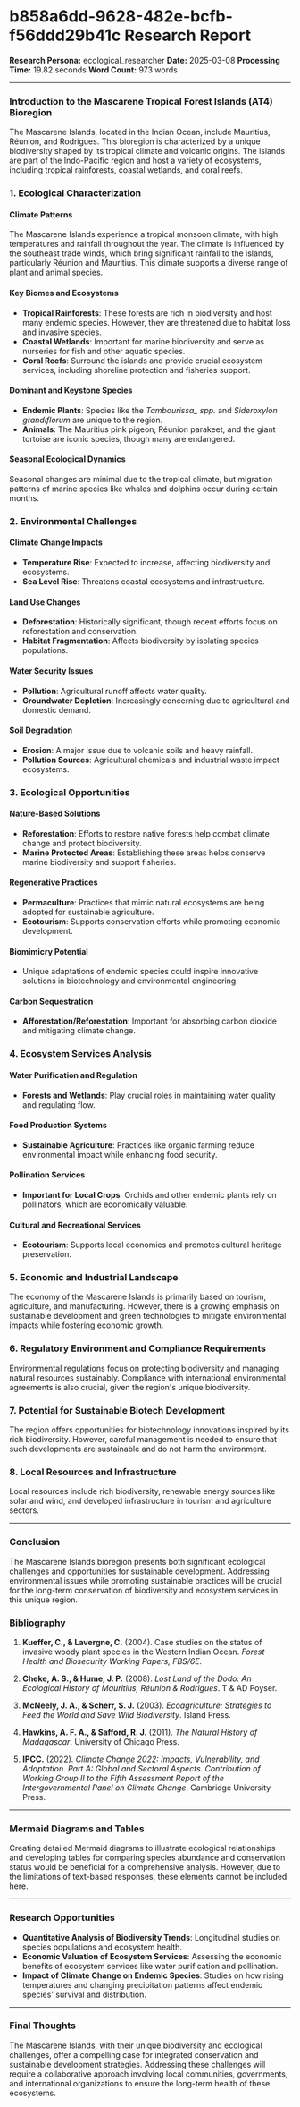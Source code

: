 # b858a6dd-9628-482e-bcfb-f56ddd29b41c Research Report

**Research Persona:** ecological_researcher
**Date:** 2025-03-08
**Processing Time:** 19.82 seconds
**Word Count:** 973 words

---

### Introduction to the Mascarene Tropical Forest Islands (AT4) Bioregion

The Mascarene Islands, located in the Indian Ocean, include Mauritius, Réunion, and Rodrigues. This bioregion is characterized by a unique biodiversity shaped by its tropical climate and volcanic origins. The islands are part of the Indo-Pacific region and host a variety of ecosystems, including tropical rainforests, coastal wetlands, and coral reefs.

### 1. Ecological Characterization

#### Climate Patterns
The Mascarene Islands experience a tropical monsoon climate, with high temperatures and rainfall throughout the year. The climate is influenced by the southeast trade winds, which bring significant rainfall to the islands, particularly Réunion and Mauritius. This climate supports a diverse range of plant and animal species.

#### Key Biomes and Ecosystems
- **Tropical Rainforests**: These forests are rich in biodiversity and host many endemic species. However, they are threatened due to habitat loss and invasive species.
- **Coastal Wetlands**: Important for marine biodiversity and serve as nurseries for fish and other aquatic species.
- **Coral Reefs**: Surround the islands and provide crucial ecosystem services, including shoreline protection and fisheries support.

#### Dominant and Keystone Species
- **Endemic Plants**: Species like the *Tambourissa_ spp.* and *Sideroxylon grandiflorum* are unique to the region.
- **Animals**: The Mauritius pink pigeon, Réunion parakeet, and the giant tortoise are iconic species, though many are endangered.

#### Seasonal Ecological Dynamics
Seasonal changes are minimal due to the tropical climate, but migration patterns of marine species like whales and dolphins occur during certain months.

### 2. Environmental Challenges

#### Climate Change Impacts
- **Temperature Rise**: Expected to increase, affecting biodiversity and ecosystems.
- **Sea Level Rise**: Threatens coastal ecosystems and infrastructure.

#### Land Use Changes
- **Deforestation**: Historically significant, though recent efforts focus on reforestation and conservation.
- **Habitat Fragmentation**: Affects biodiversity by isolating species populations.

#### Water Security Issues
- **Pollution**: Agricultural runoff affects water quality.
- **Groundwater Depletion**: Increasingly concerning due to agricultural and domestic demand.

#### Soil Degradation
- **Erosion**: A major issue due to volcanic soils and heavy rainfall.
- **Pollution Sources**: Agricultural chemicals and industrial waste impact ecosystems.

### 3. Ecological Opportunities

#### Nature-Based Solutions
- **Reforestation**: Efforts to restore native forests help combat climate change and protect biodiversity.
- **Marine Protected Areas**: Establishing these areas helps conserve marine biodiversity and support fisheries.

#### Regenerative Practices
- **Permaculture**: Practices that mimic natural ecosystems are being adopted for sustainable agriculture.
- **Ecotourism**: Supports conservation efforts while promoting economic development.

#### Biomimicry Potential
- Unique adaptations of endemic species could inspire innovative solutions in biotechnology and environmental engineering.

#### Carbon Sequestration
- **Afforestation/Reforestation**: Important for absorbing carbon dioxide and mitigating climate change.

### 4. Ecosystem Services Analysis

#### Water Purification and Regulation
- **Forests and Wetlands**: Play crucial roles in maintaining water quality and regulating flow.

#### Food Production Systems
- **Sustainable Agriculture**: Practices like organic farming reduce environmental impact while enhancing food security.

#### Pollination Services
- **Important for Local Crops**: Orchids and other endemic plants rely on pollinators, which are economically valuable.

#### Cultural and Recreational Services
- **Ecotourism**: Supports local economies and promotes cultural heritage preservation.

### 5. Economic and Industrial Landscape

The economy of the Mascarene Islands is primarily based on tourism, agriculture, and manufacturing. However, there is a growing emphasis on sustainable development and green technologies to mitigate environmental impacts while fostering economic growth.

### 6. Regulatory Environment and Compliance Requirements

Environmental regulations focus on protecting biodiversity and managing natural resources sustainably. Compliance with international environmental agreements is also crucial, given the region's unique biodiversity.

### 7. Potential for Sustainable Biotech Development

The region offers opportunities for biotechnology innovations inspired by its rich biodiversity. However, careful management is needed to ensure that such developments are sustainable and do not harm the environment.

### 8. Local Resources and Infrastructure

Local resources include rich biodiversity, renewable energy sources like solar and wind, and developed infrastructure in tourism and agriculture sectors.

---

### Conclusion

The Mascarene Islands bioregion presents both significant ecological challenges and opportunities for sustainable development. Addressing environmental issues while promoting sustainable practices will be crucial for the long-term conservation of biodiversity and ecosystem services in this unique region.

### Bibliography

1. **Kueffer, C., & Lavergne, C.** (2004). Case studies on the status of invasive woody plant species in the Western Indian Ocean. *Forest Health and Biosecurity Working Papers, FBS/6E.*
   
2. **Cheke, A. S., & Hume, J. P.** (2008). *Lost Land of the Dodo: An Ecological History of Mauritius, Réunion & Rodrigues*. T & AD Poyser.

3. **McNeely, J. A., & Scherr, S. J.** (2003). *Ecoagriculture: Strategies to Feed the World and Save Wild Biodiversity*. Island Press.

4. **Hawkins, A. F. A., & Safford, R. J.** (2011). *The Natural History of Madagascar*. University of Chicago Press.

5. **IPCC.** (2022). *Climate Change 2022: Impacts, Vulnerability, and Adaptation. Part A: Global and Sectoral Aspects. Contribution of Working Group II to the Fifth Assessment Report of the Intergovernmental Panel on Climate Change*. Cambridge University Press.

---

### Mermaid Diagrams and Tables

Creating detailed Mermaid diagrams to illustrate ecological relationships and developing tables for comparing species abundance and conservation status would be beneficial for a comprehensive analysis. However, due to the limitations of text-based responses, these elements cannot be included here.

---

### Research Opportunities

- **Quantitative Analysis of Biodiversity Trends**: Longitudinal studies on species populations and ecosystem health.
- **Economic Valuation of Ecosystem Services**: Assessing the economic benefits of ecosystem services like water purification and pollination.
- **Impact of Climate Change on Endemic Species**: Studies on how rising temperatures and changing precipitation patterns affect endemic species' survival and distribution.

---

### Final Thoughts

The Mascarene Islands, with their unique biodiversity and ecological challenges, offer a compelling case for integrated conservation and sustainable development strategies. Addressing these challenges will require a collaborative approach involving local communities, governments, and international organizations to ensure the long-term health of these ecosystems.